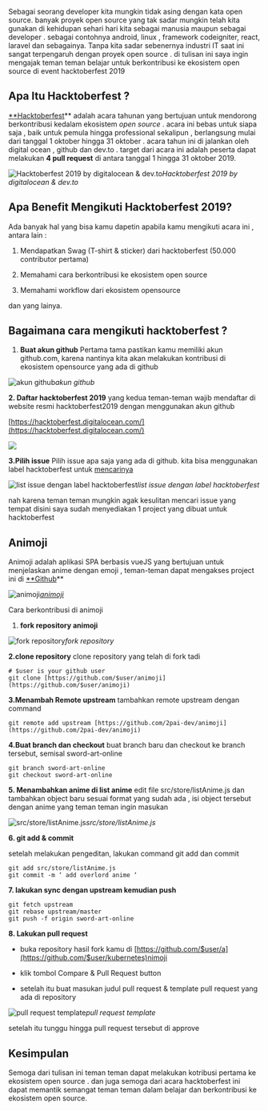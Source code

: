 Sebagai seorang developer kita mungkin tidak asing dengan kata open source. banyak proyek open source yang tak sadar mungkin telah kita gunakan di kehidupan sehari hari kita sebagai manusia maupun sebagai developer . sebagai contohnya android, linux , framework codeigniter, react, laravel dan sebagainya. Tanpa kita sadar sebenernya industri IT saat ini sangat terpengaruh dengan proyek open source . di tulisan ini saya ingin mengajak teman teman belajar untuk berkontribusi ke ekosistem open source di event hacktoberfest 2019

## Apa Itu Hacktoberfest ?

[**Hacktoberfest](https://hacktoberfest.digitalocean.com)** adalah acara tahunan yang bertujuan untuk mendorong berkontribusi kedalam ekosistem *open source* . acara ini bebas untuk siapa saja , baik untuk pemula hingga professional sekalipun , berlangsung mulai dari tanggal 1 oktober hingga 31 oktober . acara tahun ini di jalankan oleh digital ocean , github dan dev.to . target dari acara ini adalah peserta dapat melakukan **4 pull request** di antara tanggal 1 hingga 31 oktober 2019.

![Hacktoberfest 2019 by digitalocean & dev.to](https://cdn-images-1.medium.com/max/4098/1*IFLgp1jCqGNWq7WCE3rICg.png)*Hacktoberfest 2019 by digitalocean & dev.to*

## Apa Benefit Mengikuti Hacktoberfest 2019?

Ada banyak hal yang bisa kamu dapetin apabila kamu mengikuti acara ini , antara lain :

1. Mendapatkan Swag (T-shirt & sticker) dari hacktoberfest (50.000 contributor pertama)

2. Memahami cara berkontribusi ke ekosistem open source

3. Memahami workflow dari ekosistem opensource

dan yang lainya.

## Bagaimana cara mengikuti hacktoberfest ?

1. **Buat akun github**
Pertama tama pastikan kamu memiliki akun github.com, karena nantinya kita akan melakukan kontribusi di ekosistem opensource yang ada di github

![akun github](https://cdn-images-1.medium.com/max/6720/1*i0oBRu7JpTPKoFFbsxJ31w.png)*akun github*

**2. Daftar hacktoberfest 2019**
yang kedua teman-teman wajib mendaftar di website resmi hacktoberfest2019 dengan menggunakan akun github

[https://hacktoberfest.digitalocean.com/](https://hacktoberfest.digitalocean.com/)

![](https://cdn-images-1.medium.com/max/6720/1*el0hw_ZYIk_Aq4sApqMXEQ.png)

**3.Pilih issue**
Pilih issue apa saja yang ada di github. kita bisa menggunakan label hacktoberfest untuk [mencarinya](https://github.com/issues?utf8=%E2%9C%93&q=is%3Aopen+is%3Aissue+archived%3Afalse+label%3Ahacktoberfest)

![list issue dengan label hacktoberfest](https://cdn-images-1.medium.com/max/3508/1*HlgGBUD8kFX5M3OePWtQ2w.png)*list issue dengan label hacktoberfest*

nah karena teman teman mungkin agak kesulitan mencari issue yang tempat disini saya sudah menyediakan 1 project yang dibuat untuk hacktoberfest

## **Animoji**

Animoji adalah aplikasi SPA berbasis vueJS yang bertujuan untuk menjelaskan anime dengan emoji , teman-teman dapat mengakses project ini di [**Github](https://github.com/2pai-dev/animoji)**

![[animoji](https://animoji.netlify.com)](https://cdn-images-1.medium.com/max/5244/1*4s1ROibI4377DLlGSLusYg.png)*[animoji](https://animoji.netlify.com)*

Cara berkontribusi di animoji

1. **fork repository animoji**

![fork repository](https://cdn-images-1.medium.com/max/5680/1*a_rd6fedzeVPSkR5aqmFTg.png)*fork repository*

**2.clone repository**
clone repository yang telah di fork tadi

    # $user is your github user
    git clone [https://github.com/$user/animoji](https://github.com/$user/animoji)

**3.Menambah Remote upstream**
tambahkan remote upstream dengan command

    git remote add upstream [https://github.com/2pai-dev/animoji](https://github.com/2pai-dev/animoji)

**4.Buat branch dan checkout**
buat branch baru dan checkout ke branch tersebut, semisal sword-art-online

    git branch sword-art-online 
    git checkout sword-art-online

**5. Menambahkan anime di list anime**
edit file src/store/listAnime.js dan tambahkan object baru sesuai format yang sudah ada , isi object tersebut dengan anime yang teman teman ingin masukan

![src/store/listAnime.js](https://cdn-images-1.medium.com/max/4560/1*4_RuSuEVMTi00ObdcRtrnA.png)*src/store/listAnime.js*

**6. git add & commit**

setelah melakukan pengeditan, lakukan command git add dan commit

    git add src/store/listAnime.js
    git commit -m ‘ add overlord anime ‘

**7. lakukan sync dengan upstream kemudian push**

    git fetch upstream
    git rebase upstream/master
    git push -f origin sword-art-online

**8. Lakukan pull request**

* buka repository hasil fork kamu di [https://github.com/$user/a](https://github.com/$user/kubernetes)nimoji

* klik tombol Compare & Pull Request button

* setelah itu buat masukan judul pull request & template pull request yang ada di repository

![pull request template](https://cdn-images-1.medium.com/max/3880/1*A7Mw1gGB41Z9SfcbAFNGrQ.png)*pull request template*

setelah itu tunggu hingga pull request tersebut di approve

## Kesimpulan

Semoga dari tulisan ini teman teman dapat melakukan kotribusi pertama ke ekosistem open source . dan juga semoga dari acara hacktoberfest ini dapat memantik semangat teman teman dalam belajar dan berkontribusi ke ekosistem open source.
